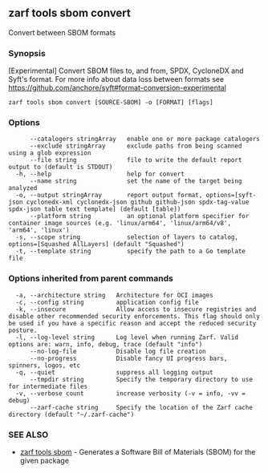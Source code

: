 ## zarf tools sbom convert

Convert between SBOM formats

### Synopsis

[Experimental] Convert SBOM files to, and from, SPDX, CycloneDX and Syft's format. For more info about data loss between formats see https://github.com/anchore/syft#format-conversion-experimental

```
zarf tools sbom convert [SOURCE-SBOM] -o [FORMAT] [flags]
```

### Options

```
      --catalogers stringArray   enable one or more package catalogers
      --exclude stringArray      exclude paths from being scanned using a glob expression
      --file string              file to write the default report output to (default is STDOUT)
  -h, --help                     help for convert
      --name string              set the name of the target being analyzed
  -o, --output stringArray       report output format, options=[syft-json cyclonedx-xml cyclonedx-json github github-json spdx-tag-value spdx-json table text template] (default [table])
      --platform string          an optional platform specifier for container image sources (e.g. 'linux/arm64', 'linux/arm64/v8', 'arm64', 'linux')
  -s, --scope string             selection of layers to catalog, options=[Squashed AllLayers] (default "Squashed")
  -t, --template string          specify the path to a Go template file
```

### Options inherited from parent commands

```
  -a, --architecture string   Architecture for OCI images
  -c, --config string         application config file
  -k, --insecure              Allow access to insecure registries and disable other recommended security enforcements. This flag should only be used if you have a specific reason and accept the reduced security posture.
  -l, --log-level string      Log level when running Zarf. Valid options are: warn, info, debug, trace (default "info")
      --no-log-file           Disable log file creation
      --no-progress           Disable fancy UI progress bars, spinners, logos, etc
  -q, --quiet                 suppress all logging output
      --tmpdir string         Specify the temporary directory to use for intermediate files
  -v, --verbose count         increase verbosity (-v = info, -vv = debug)
      --zarf-cache string     Specify the location of the Zarf cache directory (default "~/.zarf-cache")
```

### SEE ALSO

* [zarf tools sbom](zarf_tools_sbom.md)	 - Generates a Software Bill of Materials (SBOM) for the given package

